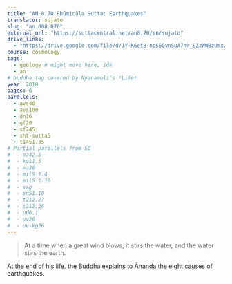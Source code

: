```yaml
---
title: "AN 8.70 Bhūmicāla Sutta: Earthquakes"
translator: sujato
slug: "an.008.070"
external_url: "https://suttacentral.net/an8.70/en/sujato"
drive_links:
  - "https://drive.google.com/file/d/1Y-K6et8-npS6GvnSuA7hv_8ZzWWBzUmx/view?usp=drivesdk"
course: cosmology
tags:
  - geology # might move here, idk
  - an
# buddha tag covered by Nyanamoli's *Life*
year: 2018
pages: 6
parallels:
  - avs40
  - avs100
  - dn16
  - gf20
  - sf245
  - sht-sutta5
  - t1451.35
# Partial parallels from SC
#  - ea42.5
#  - kv11.5
#  - ma36
#  - mil5.1.4
#  - mil5.1.10
#  - sag
#  - sn51.10
#  - t212.27
#  - t213.26
#  - ud6.1
#  - uv26
#  - uv-kg26
---
```


> At a time when a great wind blows, it stirs the water, and the water stirs the earth.

At the end of his life, the Buddha explains to Ānanda the eight causes of earthquakes.
